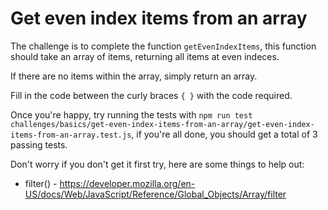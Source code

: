 # Get even index items from an array

The challenge is to complete the function `getEvenIndexItems`, this function should take an array of items, returning all items at even indeces.

If there are no items within the array, simply return an array.

Fill in the code between the curly braces `{ }` with the code required.

Once you're happy, try running the tests with `npm run test challenges/basics/get-even-index-items-from-an-array/get-even-index-items-from-an-array.test.js`, if you're all done, you should get a total of 3 passing tests.

Don't worry if you don't get it first try, here are some things to help out:

* filter() - https://developer.mozilla.org/en-US/docs/Web/JavaScript/Reference/Global_Objects/Array/filter